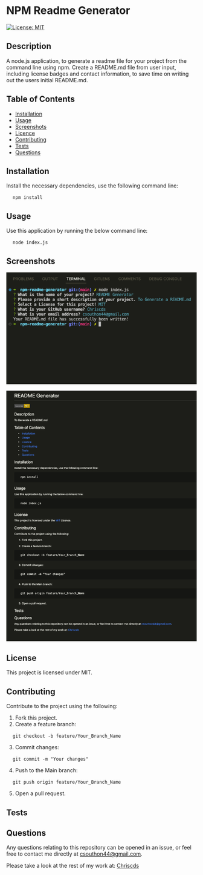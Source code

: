 
# NPM Readme Generator

[![License: MIT](https://img.shields.io/badge/License-MIT-yellow.svg)](https://opensource.org/licenses/MIT)

## Description
A node.js application, to generate a readme file for your project from the command line using npm. Create a README.md file from user input, including license badges and contact information, to save time on writing out the users initial README.md.

## Table of Contents
- [Installation](#Installation)
- [Usage](#Usage)
- [Screenshots](#Screenshots)
- [Licence](#Licence)
- [Contributing](#Contributing)
- [Tests](#Tests)
- [Questions](#Questions)

## Installation

Install the necessary dependencies, use the following command line:

<pre>
  <code>npm install</code>
</pre>

## Usage

Use this application by running the below command line:

<pre>
  <code>node index.js</code>
</pre>

## Screenshots

![Command Line Screenshot](images/command-line-input.png)

![Generated README](images/readme-output.png)

## License

This project is licensed under MIT.

## Contributing

Contribute to the project using the following:

1. Fork this project.
2. Create a feature branch:

<pre>
  <code>git checkout -b feature/Your_Branch_Name</code>
</pre>

3. Commit changes:

<pre>
  <code>git commit -m "Your changes"</code>
</pre>

4. Push to the Main branch:

<pre>
  <code>git push origin feature/Your_Branch_Name</code>
</pre>

5. Open a pull request.

## Tests

## Questions

Any questions relating to this repository can be opened in an issue, or feel free to contact me 
directly at csouthon44@gmail.com.

Please take a look at the rest of my work at: [Chriscds](https://github.com/Chriscds)

